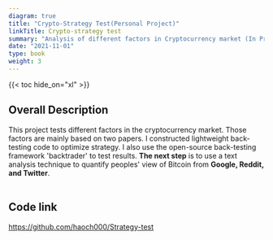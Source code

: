 ```yaml
---
diagram: true
title: "Crypto-Strategy Test(Personal Project)"
linkTitle: Crypto-strategy test
summary: "Analysis of different factors in Cryptocurrency market (In Progress)"
date: "2021-11-01"
type: book
weight: 3
---
```


{{< toc hide_on="xl" >}}
## Overall Description
This project tests different factors in the cryptocurrency market. Those factors are mainly based on two papers. I constructed lightweight back-testing code to optimize strategy. I also use the open-source back-testing framework 'backtrader' to test results. **The next step** is to use a text analysis technique to quantify peoples' view of Bitcoin from **Google, Reddit, and Twitter**.
<br></br>
## Code link

<u>https://github.com/haoch000/Strategy-test</u>
<br></br>

